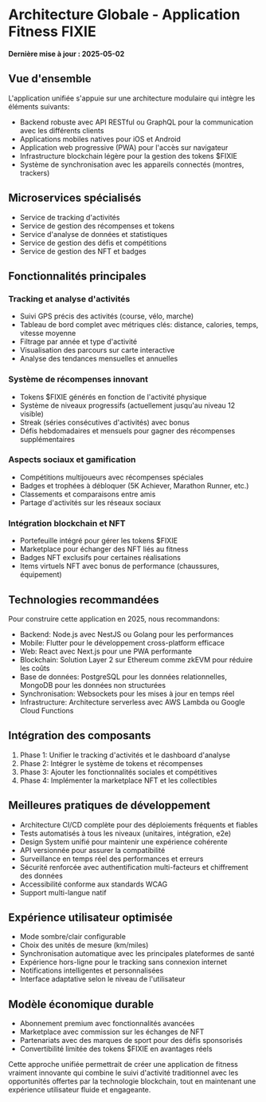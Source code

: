 # Architecture Globale - Application Fitness FIXIE

**Dernière mise à jour : 2025-05-02**

## Vue d'ensemble
L'application unifiée s'appuie sur une architecture modulaire qui intègre les éléments suivants:
- Backend robuste avec API RESTful ou GraphQL pour la communication avec les différents clients
- Applications mobiles natives pour iOS et Android
- Application web progressive (PWA) pour l'accès sur navigateur
- Infrastructure blockchain légère pour la gestion des tokens $FIXIE
- Système de synchronisation avec les appareils connectés (montres, trackers)

## Microservices spécialisés
- Service de tracking d'activités
- Service de gestion des récompenses et tokens
- Service d'analyse de données et statistiques
- Service de gestion des défis et compétitions
- Service de gestion des NFT et badges

## Fonctionnalités principales

### Tracking et analyse d'activités
- Suivi GPS précis des activités (course, vélo, marche)
- Tableau de bord complet avec métriques clés: distance, calories, temps, vitesse moyenne
- Filtrage par année et type d'activité
- Visualisation des parcours sur carte interactive
- Analyse des tendances mensuelles et annuelles

### Système de récompenses innovant
- Tokens $FIXIE générés en fonction de l'activité physique
- Système de niveaux progressifs (actuellement jusqu'au niveau 12 visible)
- Streak (séries consécutives d'activités) avec bonus
- Défis hebdomadaires et mensuels pour gagner des récompenses supplémentaires

### Aspects sociaux et gamification
- Compétitions multijoueurs avec récompenses spéciales
- Badges et trophées à débloquer (5K Achiever, Marathon Runner, etc.)
- Classements et comparaisons entre amis
- Partage d'activités sur les réseaux sociaux

### Intégration blockchain et NFT
- Portefeuille intégré pour gérer les tokens $FIXIE
- Marketplace pour échanger des NFT liés au fitness
- Badges NFT exclusifs pour certaines réalisations
- Items virtuels NFT avec bonus de performance (chaussures, équipement)

## Technologies recommandées
Pour construire cette application en 2025, nous recommandons:
- Backend: Node.js avec NestJS ou Golang pour les performances
- Mobile: Flutter pour le développement cross-platform efficace
- Web: React avec Next.js pour une PWA performante
- Blockchain: Solution Layer 2 sur Ethereum comme zkEVM pour réduire les coûts
- Base de données: PostgreSQL pour les données relationnelles, MongoDB pour les données non structurées
- Synchronisation: Websockets pour les mises à jour en temps réel
- Infrastructure: Architecture serverless avec AWS Lambda ou Google Cloud Functions

## Intégration des composants
1. Phase 1: Unifier le tracking d'activités et le dashboard d'analyse
2. Phase 2: Intégrer le système de tokens et récompenses
3. Phase 3: Ajouter les fonctionnalités sociales et compétitives
4. Phase 4: Implémenter la marketplace NFT et les collectibles

## Meilleures pratiques de développement
- Architecture CI/CD complète pour des déploiements fréquents et fiables
- Tests automatisés à tous les niveaux (unitaires, intégration, e2e)
- Design System unifié pour maintenir une expérience cohérente
- API versionnée pour assurer la compatibilité
- Surveillance en temps réel des performances et erreurs
- Sécurité renforcée avec authentification multi-facteurs et chiffrement des données
- Accessibilité conforme aux standards WCAG
- Support multi-langue natif

## Expérience utilisateur optimisée
- Mode sombre/clair configurable
- Choix des unités de mesure (km/miles)
- Synchronisation automatique avec les principales plateformes de santé
- Expérience hors-ligne pour le tracking sans connexion internet
- Notifications intelligentes et personnalisées
- Interface adaptative selon le niveau de l'utilisateur

## Modèle économique durable
- Abonnement premium avec fonctionnalités avancées
- Marketplace avec commission sur les échanges de NFT
- Partenariats avec des marques de sport pour des défis sponsorisés
- Convertibilité limitée des tokens $FIXIE en avantages réels

Cette approche unifiée permettrait de créer une application de fitness vraiment innovante qui combine le suivi d'activité traditionnel avec les opportunités offertes par la technologie blockchain, tout en maintenant une expérience utilisateur fluide et engageante.
